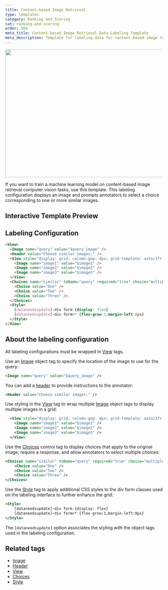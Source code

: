 ```yaml
---
title: Content-based Image Retrieval
type: templates
category: Ranking and Scoring
cat: ranking-and-scoring
order: 504
meta_title: Content-based Image Retrieval Data Labeling Template
meta_description: Template for labeling data for content-based image retrieval tasks with Label Studio for your machine learning and data science projects.
---
```


<img src="/images/templates/content-based-image-search.png" alt="" class="gif-border" width="552px" height="408px" />

If you want to train a machine learning model on content-based image retrieval computer vision tasks, use this template. This labeling configuration displays an image and prompts annotators to select a choice corresponding to one or more similar images.  

## Interactive Template Preview

<div id="main-preview"></div>

## Labeling Configuration

```html
<View>
  <Image name="query" value="$query_image" />
  <Header value="Choose similar images:" />
  <View style="display: grid; column-gap: 8px; grid-template: auto/1fr 1fr 1fr">
    <Image name="image1" value="$image1" />
    <Image name="image2" value="$image2" />
    <Image name="image3" value="$image3" />
  </View>
  <Choices name="similar" toName="query" required="true" choice="multiple">
    <Choice value="One" />
    <Choice value="Two" />
    <Choice value="Three" />
  </Choices>
  <Style>
    [dataneedsupdate]~div form {display: flex}
    [dataneedsupdate]~div form>* {flex-grow:1;margin-left:8px}
  </Style>
</View>
```

## About the labeling configuration

All labeling configurations must be wrapped in [View](/tags/view.html) tags.

Use an [Image](/tags/image.html) object tag to specify the location of the image to use for the query:
```xml
<Image name="query" value="$query_image" />
```

You can add a [header](/tags/header.html) to provide instructions to the annotator:
```xml
<Header value="Choose similar images:" />
```

Use styling in the [View](/tags/view.html) tag to wrap multiple [Image](/tags/image.html) object tags to display multiple images in a grid:
```xml
  <View style="display: grid; column-gap: 8px; grid-template: auto/1fr 1fr 1fr">
    <Image name="image1" value="$image1" />
    <Image name="image2" value="$image2" />
    <Image name="image3" value="$image3" />
  </View>
```
  
Use the [Choices](/tags/choices.html) control tag to display choices that apply to the original image, require a response, and allow annotators to select multiple choices:
```xml
<Choices name="similar" toName="query" required="true" choice="multiple">
    <Choice value="One" />
    <Choice value="Two" />
    <Choice value="Three" />
</Choices>
```

Use the [Style](/tags/style.html) tag to apply additional CSS styles to the div form classes used on the labeling interface to further enhance the grid:
```xml
<Style>
    [dataneedsupdate]~div form {display: flex}
    [dataneedsupdate]~div form>* {flex-grow:1;margin-left:8px}
</Style>
```
The `[dataneedsupdate]` option associates the styling with the object tags used in the labeling configuration.
  

## Related tags

- [Image](/tags/image.html)
- [Header](/tags/header.html)
- [View](/tags/view.html)
- [Choices](/tags/choices.html)
- [Style](/tags/style.html)
